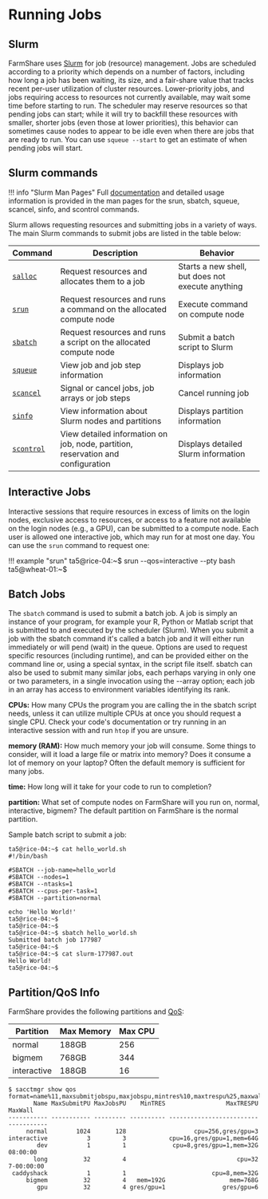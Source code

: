 # Running Jobs

## Slurm

FarmShare uses [Slurm](https://slurm.schedmd.com/) for job (resource) management. Jobs are scheduled according to a priority which depends on a number of factors, including how long a job has been waiting, its size, and a fair-share value that tracks recent per-user utilization of cluster resources. Lower-priority jobs, and jobs requiring access to resources not currently available, may wait some time before starting to run. The scheduler may reserve resources so that pending jobs can start; while it will try to backfill these resources with smaller, shorter jobs (even those at lower priorities), this behavior can sometimes cause nodes to appear to be idle even when there are jobs that are ready to run. You can use `squeue --start` to get an estimate of when pending jobs will start.

## Slurm commands

!!! info "Slurm Man Pages"
    Full [documentation](https://slurm.schedmd.com/documentation.html) and detailed usage information is provided in the man pages for the srun, sbatch, squeue, scancel, sinfo, and scontrol commands.

Slurm allows requesting resources and submitting jobs in a variety of ways. The
main Slurm commands to submit jobs are listed in the table below:

| Command  | Description | Behavior |
| -------- | ----------- | -------- |
| [`salloc`](https://slurm.schedmd.com/salloc.html) | Request resources and allocates them to a job | Starts a new shell, but does not execute anything |
| [`srun`](https://slurm.schedmd.com/srun.html) | Request resources and runs a command on the allocated compute node | Execute command on compute node |
| [`sbatch`](https://slurm.schedmd.com/sbatch.html) | Request resources and runs a script on the allocated compute node | Submit a batch script to Slurm |
| [`squeue`](https://slurm.schedmd.com/squeue.html) | View job and job step information | Displays job information |
| [`scancel`](https://slurm.schedmd.com/scancel.html) | Signal or cancel jobs, job arrays or job steps | Cancel running job |
| [`sinfo`](https://slurm.schedmd.com/sinfo.html) | View information about Slurm nodes and partitions | Displays partition information |
| [`scontrol`](https://slurm.schedmd.com/scontrol.html) | View detailed information on job, node, partition, reservation and configuration | Displays detailed Slurm information |

## Interactive Jobs

Interactive sessions that require resources in excess of limits on the login nodes, exclusive access to resources, or access to a feature not available on the login nodes (e.g., a GPU), can be submitted to a compute node. Each user is allowed one interactive job, which may run for at most one day. You can use the `srun` command to request one:

!!! example "srun"
    ta5@rice-04:~$ srun --qos=interactive --pty bash
    ta5@wheat-01:~$ 

## Batch Jobs

The `sbatch` command is used to submit a batch job. A job is simply an instance of your program, for example your R, Python or Matlab script that is submitted to and executed by the scheduler (Slurm). When you submit a job with the sbatch command it's called a batch job and it will either run immediately or will pend (wait) in the queue. Options are used to request specific resources (including runtime), and can be provided either on the command line or, using a special syntax, in the script file itself. sbatch can also be used to submit many similar jobs, each perhaps varying in only one or two parameters, in a single invocation using the --array option; each job in an array has access to environment variables identifying its rank.

**CPUs:** How many CPUs the program you are calling the in the sbatch script needs, unless it can utilize multiple CPUs at once you should request a single CPU. Check your code's documentation or try running in an interactive session with and run `htop` if you are unsure.

**memory (RAM):** How much memory your job will consume. Some things to consider, will it load a large file or matrix into memory? Does it consume a lot of memory on your laptop? Often the default memory is sufficient for many jobs.

**time:** How long will it take for your code to run to completion?

**partition:** What set of compute nodes on FarmShare will you run on, normal, interactive, bigmem? The default partition on FarmShare is the normal partition.

Sample batch script to submit a job:

``` shell
ta5@rice-04:~$ cat hello_world.sh 
#!/bin/bash

#SBATCH --job-name=hello_world
#SBATCH --nodes=1
#SBATCH --ntasks=1
#SBATCH --cpus-per-task=1
#SBATCH --partition=normal

echo 'Hello World!'
ta5@rice-04:~$ 
ta5@rice-04:~$ 
ta5@rice-04:~$ sbatch hello_world.sh 
Submitted batch job 177987
ta5@rice-04:~$ 
ta5@rice-04:~$ cat slurm-177987.out 
Hello World!
ta5@rice-04:~$ 
```

## Partition/QoS Info

FarmShare provides the following partitions and [QoS](https://slurm.schedmd.com/qos.html):

| Partition | Max Memory | Max CPU |
| -------- | ----------- | -------- |
| normal | 188GB | 256 |
| bigmem | 768GB | 344 |
| interactive | 188GB | 16 |


``` shell
$ sacctmgr show qos format=name%11,maxsubmitjobspu,maxjobspu,mintres%10,maxtrespu%25,maxwall
       Name MaxSubmitPU MaxJobsPU    MinTRES                 MaxTRESPU     MaxWall 
----------- ----------- --------- ---------- ------------------------- ----------- 
     normal        1024       128                   cpu=256,gres/gpu=3             
interactive           3         3            cpu=16,gres/gpu=1,mem=64G             
        dev           1         1             cpu=8,gres/gpu=1,mem=32G    08:00:00 
       long          32         4                               cpu=32  7-00:00:00 
 caddyshack           1         1                        cpu=8,mem=32G             
     bigmem          32         4   mem=192G                  mem=768G             
        gpu          32         4 gres/gpu=1                gres/gpu=6             
```
